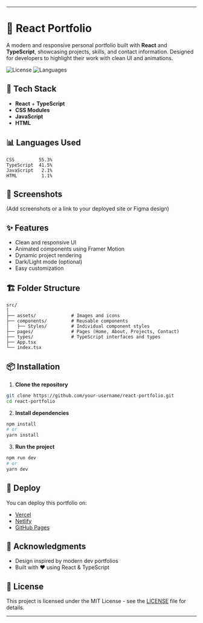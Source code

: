 
---

# 🚀 React Portfolio

A modern and responsive personal portfolio built with **React** and **TypeScript**, showcasing projects, skills, and contact information. Designed for developers to highlight their work with clean UI and animations.

![License](https://img.shields.io/github/license/your-username/react-portfolio)
![Languages](https://img.shields.io/github/languages/top/your-username/react-portfolio)

## 🧰 Tech Stack

* **React** + **TypeScript**
* **CSS Modules**
* **JavaScript**
* **HTML**

## 📊 Languages Used

```text
CSS         55.3%
TypeScript  41.5%
JavaScript   2.1%
HTML         1.1%
```

## 📸 Screenshots

(Add screenshots or a link to your deployed site or Figma design)

## ✨ Features

* Clean and responsive UI
* Animated components using Framer Motion
* Dynamic project rendering
* Dark/Light mode (optional)
* Easy customization

## 🏗️ Folder Structure

```
src/
│
├── assets/             # Images and icons
├── components/         # Reusable components
│   ├── Styles/         # Individual component styles
├── pages/              # Pages (Home, About, Projects, Contact)
├── types/              # TypeScript interfaces and types
├── App.tsx
└── index.tsx
```

## 📦 Installation

1. **Clone the repository**

```bash
git clone https://github.com/your-username/react-portfolio.git
cd react-portfolio
```

2. **Install dependencies**

```bash
npm install
# or
yarn install
```

3. **Run the project**

```bash
npm run dev
# or
yarn dev
```

## 🚀 Deploy

You can deploy this portfolio on:

* [Vercel](https://vercel.com)
* [Netlify](https://netlify.com)
* [GitHub Pages](https://pages.github.com)

## 🙌 Acknowledgments

* Design inspired by modern dev portfolios
* Built with ❤️ using React & TypeScript

## 📄 License

This project is licensed under the MIT License - see the [LICENSE](LICENSE) file for details.

---


